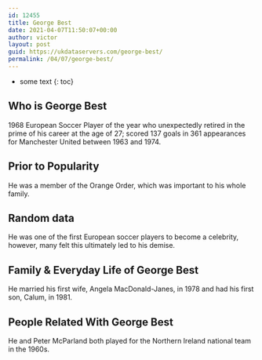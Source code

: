 ```yaml
---
id: 12455
title: George Best
date: 2021-04-07T11:50:07+00:00
author: victor
layout: post
guid: https://ukdataservers.com/george-best/
permalink: /04/07/george-best/
---
```


* some text
{: toc}


## Who is George Best



1968 European Soccer Player of the year who unexpectedly retired in the prime of his career at the age of 27; scored 137 goals in 361 appearances for Manchester United between 1963 and 1974.

                
                
                
## Prior to Popularity



He was a member of the Orange Order, which was important to his whole family.

                
                
                
## Random data



He was one of the first European soccer players to become a celebrity, however, many felt this ultimately led to his demise.

                
                
                
## Family & Everyday Life of George Best



He married his first wife, Angela MacDonald-Janes, in 1978 and had his first son, Calum, in 1981.

                
                
                
## People Related With George Best



He and Peter McParland both played for the Northern Ireland national team in the 1960s.

                
              
            
          
          
          